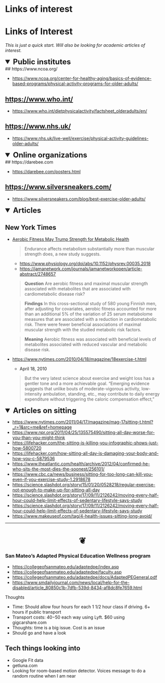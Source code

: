 # Links of interest
# Links of Interest


_This is just a quick start. Will also be looking for academic articles of interest._

<details open>

<summary>Public institutes</summary>
## https://www.ncoa.org/

* https://www.ncoa.org/center-for-healthy-aging/basics-of-evidence-based-programs/physical-activity-programs-for-older-adults/


## https://www.who.int/

* https://www.who.int/dietphysicalactivity/factsheet_olderadults/en/

## https://www.nhs.uk/

* https://www.nhs.uk/live-well/exercise/physical-activity-guidelines-older-adults/

</details>

<details open>

<summary>Online organizations</summary>
## https://darebee.com

* https://darebee.com/posters.html

## https://www.silversneakers.com/

* https://www.silversneakers.com/blog/best-exercise-older-adults/


</details>


<details open>

<summary>Articles</summary>

## New York Times

* [Aerobic Fitness May Trump Strength for Metabolic Health]( https://www.nytimes.com/2019/09/04/well/move/aerobic-fitness-may-trump-strength-for-metabolic-health.html )
	> Endurance affects metabolism substantially more than muscular strength does, a new study suggests.
	* https://www.physiology.org/doi/abs/10.1152/physrev.00035.2018
	* https://jamanetwork.com/journals/jamanetworkopen/article-abstract/2748657
	> **Question**  Are aerobic fitness and maximal muscular strength associated with metabolites that are associated with cardiometabolic disease risk?

	> **Findings**  In this cross-sectional study of 580 young Finnish men, after adjusting for covariates, aerobic fitness accounted for more than an additional 5% of the variation of 25 serum metabolome measures that are associated with a reduction in cardiometabolic risk. There were fewer beneficial associations of maximal muscular strength with the studied metabolic risk factors.

	> **Meaning**  Aerobic fitness was associated with beneficial levels of metabolites associated with reduced vascular and metabolic disease risk.


* https://www.nytimes.com/2010/04/18/magazine/18exercise-t.html
	*  April 18, 2010
	> But the very latest science about exercise and weight loss has a gentler tone and a more achievable goal. “Emerging evidence suggests that ­unlike bouts of moderate-vigorous activity, low-intensity ambulation, standing, etc., may contribute to daily energy expenditure without triggering the caloric compensation effect,”

</details>


<details open>

<summary>Articles on sitting</summary>


* https://www.nytimes.com/2011/04/17/magazine/mag-17sitting-t.html?_r=1&src=me&ref=homepage
* https://www.npr.org/2011/04/25/135575490/sitting-all-day-worse-for-you-than-you-might-think
* https://lifehacker.com/the-sitting-is-killing-you-infographic-shows-just-how-5800720
* https://lifehacker.com/how-sitting-all-day-is-damaging-your-body-and-how-you-c-5879536
* https://www.theatlantic.com/health/archive/2012/04/confirmed-he-who-sits-the-most-dies-the-soonest/256101/
* https://www.cbc.ca/news/business/sitting-for-too-long-can-kill-you-even-if-you-exercise-study-1.2918678
* https://science.slashdot.org/story/15/01/20/0528218/regular-exercise-not-enough-to-make-up-for-sitting-all-day
* https://science.slashdot.org/story/17/09/11/2126242/moving-every-half-hour-could-help-limit-effects-of-sedentary-lifestyle-says-study
* https://science.slashdot.org/story/17/09/11/2126242/moving-every-half-hour-could-help-limit-effects-of-sedentary-lifestyle-says-study
* https://www.makeuseof.com/tag/4-health-issues-sitting-long-avoid/

</details>


***

# <center title="hello!" ><a href=javascript:window.scrollTo(0,0); style=text-decoration:none; > ❦ </a></center>

<style>
summary { font-weight: bold; font-size: 1.5rem; }
</style>


###  San Mateo’s Adapted Physical Education Wellness program

* https://collegeofsanmateo.edu/adaptedpe/index.asp
* https://collegeofsanmateo.edu/adaptedpe/faculty.asp
* https://collegeofsanmateo.edu/adaptedpe/docs/AdaptedPEGeneral.pdf
* https://www.smdailyjournal.com/news/local/help-for-the-disabled/article_80850c1b-7dfb-539d-8434-af8dc8fe7659.html

Thoughts

* Time: Should allow four hours for each 1 1/2 hour class if driving. 6+ hours if public transport
* Transport costs: $40-$50 each way using Lyft. $60 using gigcarshare.com
* Thoughts: time is a big issue. Cost is an issue
* Should go and have a look


## Tech things looking into

* Google Fit data
* getluna.com
* Looking for room-based motion detector. Voices message to do a random routine when I am near